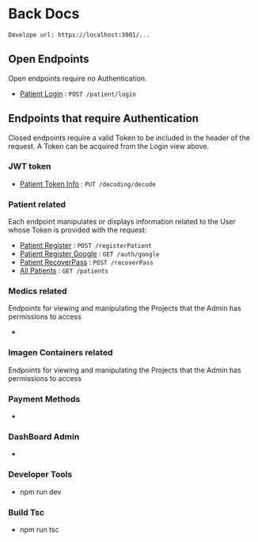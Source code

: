 # Back Docs

`Develope url: https://localhost:3001/...`

## Open Endpoints

Open endpoints require no Authentication.

- [Patient Login](./readme/patientRoute/login.md) : `POST /patient/login`

## Endpoints that require Authentication

Closed endpoints require a valid Token to be included in the header of the
request. A Token can be acquired from the Login view above.

### JWT token

- [Patient Token Info](./readme/decoding/decoding.md) : `PUT /decoding/decode`

### Patient related

Each endpoint manipulates or displays information related to the User whose
Token is provided with the request:

- [Patient Register](./readme/patientRoute/registerPatient.md) : `POST /registerPatient`
- [Patient Register Google](./readme/Auth0/Auth0Google.md) : `GET /auth/google`
- [Patient RecoverPass](./readme/patientRoute/recoverPass.md) : `POST /recoverPass`
- [All Patients](./readme/patientRoute/getAllPatients.md) : `GET /patients`

### Medics related

Endpoints for viewing and manipulating the Projects that the Admin
has permissions to access

-

### Imagen Containers related

Endpoints for viewing and manipulating the Projects that the Admin
has permissions to access

### Payment Methods

-

### DashBoard Admin

-

### Developer Tools

- npm run dev

### Build Tsc

- npm run tsc
